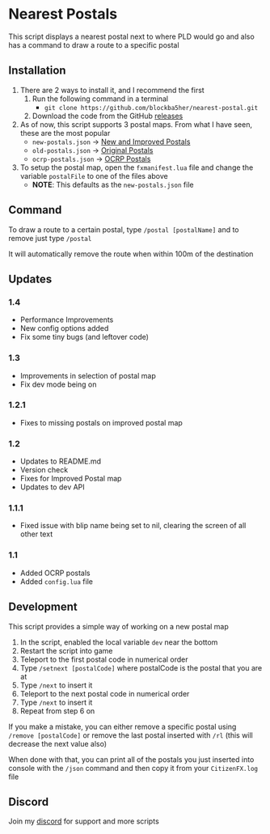 # Nearest Postals

This script displays a nearest postal next to where PLD would go and also has a command to draw a route to a specific postal

## Installation

1. There are 2 ways to install it, and I recommend the first
    1. Run the following command in a terminal
        - `git clone https://github.com/blockba5her/nearest-postal.git`
    2. Download the code from the GitHub [releases](https://github.com/blockba5her/nearest-postal/releases)
2. As of now, this script supports 3 postal maps. From what I have seen, these are the most popular
    - `new-postals.json` -> [New and Improved Postals](https://forum.fivem.net/t/release-postal-code-map-new-improved-v1-1/147458)
    - `old-postals.json` -> [Original Postals](https://forum.fivem.net/t/release-modified-street-names-w-postal-numbers/8717)
    - `ocrp-postals.json` -> [OCRP Postals](https://forum.fivem.net/t/release-ocrp-community-releases/166277)
3. To setup the postal map, open the `fxmanifest.lua` file and change the variable `postalFile` to one of the files above
    - **NOTE**: This defaults as the `new-postals.json` file

## Command

To draw a route to a certain postal, type `/postal [postalName]` and to remove just type `/postal`

It will automatically remove the route when within 100m of the destination

## Updates

### 1.4

-   Performance Improvements
-   New config options added
-   Fix some tiny bugs (and leftover code)

### 1.3

-   Improvements in selection of postal map
-   Fix dev mode being on

### 1.2.1

-   Fixes to missing postals on improved postal map

### 1.2

-   Updates to README.md
-   Version check
-   Fixes for Improved Postal map
-   Updates to dev API

### 1.1.1

-   Fixed issue with blip name being set to nil, clearing the screen of all other text

### 1.1

-   Added OCRP postals
-   Added `config.lua` file

## Development

This script provides a simple way of working on a new postal map

1. In the script, enabled the local variable `dev` near the bottom
2. Restart the script into game
3. Teleport to the first postal code in numerical order
4. Type `/setnext [postalCode]` where postalCode is the postal that you are at
5. Type `/next` to insert it
6. Teleport to the next postal code in numerical order
7. Type `/next` to insert it
8. Repeat from step 6 on

If you make a mistake, you can either remove a specific postal using `/remove [postalCode]` or remove the last postal inserted with `/rl` (this will decrease the next value also)

When done with that, you can print all of the postals you just inserted into console with the `/json` command and then copy it from your `CitizenFX.log` file

## Discord

Join my [discord](https://discord.gg/ZcTayce) for support and more scripts
